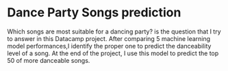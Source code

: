 # Dance Party Songs prediction

Which songs are most suitable for a dancing party? is the question that I try to answer in this Datacamp project. After comparing 5 machine learning model performances,I identify the proper one to predict the danceability level of a song. At the end of the project, I use this model to predict the top 50 of more danceable songs.
